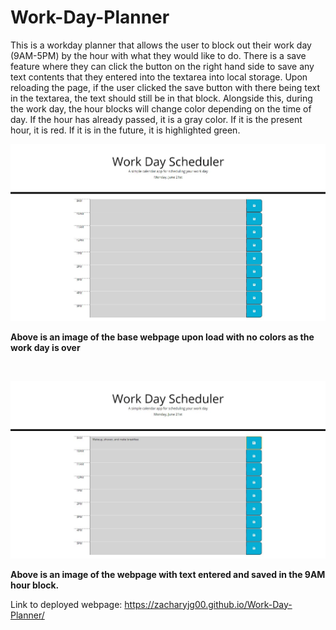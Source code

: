 # Work-Day-Planner

This is a workday planner that allows the user to block out their work day (9AM-5PM) by the hour with what they would like to do. There is a save feature where they can click the button on the right hand side to save any text contents that they entered into the textarea into local storage. Upon reloading the page, if the user clicked the save button with there being text in the textarea, the text should still be in that block. Alongside this, during the work day, the hour blocks will change color depending on the time of day. If the hour has already passed, it is a gray color. If it is the present hour, it is red. If it is in the future, it is highlighted green.

![](Assets/images/base-webpage.JPG)

**Above is an image of the base webpage upon load with no colors as the work day is over**

<br/>

![](Assets/images/webpage-with-text.JPG)

**Above is an image of the webpage with text entered and saved in the 9AM hour block.**

Link to deployed webpage: https://zacharyjg00.github.io/Work-Day-Planner/